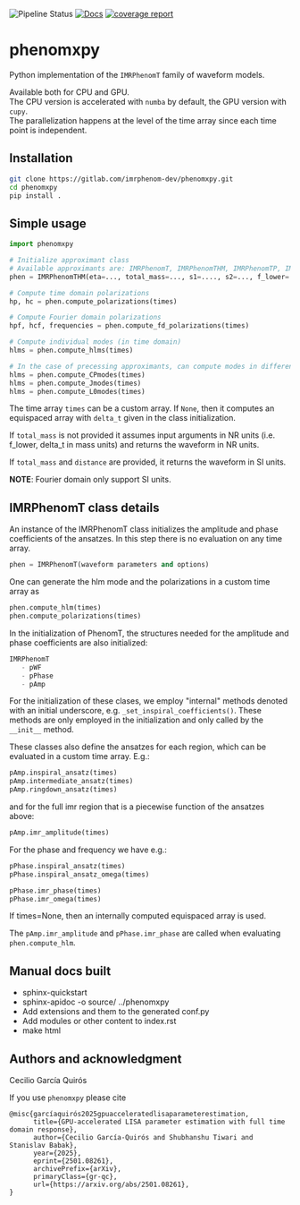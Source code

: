 ![Pipeline Status](https://gitlab.com/imrphenom-dev/phenomxpy/badges/main/pipeline.svg)
[![Docs](https://img.shields.io/badge/docs-online-brightgreen)](https://phenomxpy.readthedocs.io/en/latest/)
[![coverage report](https://gitlab.com/imrphenom-dev/private/phenomxpy-private/badges/release-qc-phent/coverage.svg)](https://gitlab.com/imrphenom-dev/private/phenomxpy-private/-/commits/release-qc-phent)


# phenomxpy
Python implementation of the `IMRPhenomT` family of waveform models.

Available both for CPU and GPU. <br/>The CPU version is accelerated with `numba` by default, the GPU version with `cupy`. <br/>The parallelization happens at the level of the time array since each time point is independent.

## Installation

```bash
git clone https://gitlab.com/imrphenom-dev/phenomxpy.git
cd phenomxpy
pip install .
```

## Simple usage

```python
import phenomxpy

# Initialize approximant class
# Available approximants are: IMRPhenomT, IMRPhenomTHM, IMRPhenomTP, IMRPhenomTPHM
phen = IMRPhenomTHM(eta=..., total_mass=..., s1=...., s2=..., f_lower=..., option1=..., option2=...)

# Compute time domain polarizations
hp, hc = phen.compute_polarizations(times)

# Compute Fourier domain polarizations
hpf, hcf, frequencies = phen.compute_fd_polarizations(times)

# Compute individual modes (in time domain)
hlms = phen.compute_hlms(times)

# In the case of precessing approximants, can compute modes in different frames
hlms = phen.compute_CPmodes(times)
hlms = phen.compute_Jmodes(times)
hlms = phen.compute_L0modes(times)
```
The time array `times` can be a custom array. If `None`, then it computes an equispaced array with `delta_t` given in the class initialization.

If `total_mass` is not provided it assumes input arguments in NR units (i.e. f_lower, delta_t in mass units) and returns the waveform in NR units.

If `total_mass` and `distance` are provided, it returns the waveform in SI units.

**NOTE**: Fourier domain only support SI units.

## IMRPhenomT class details

An instance of the IMRPhenomT class initializes the amplitude and phase coefficients of the ansatzes. In this step there is no evaluation on any time array.

```python
phen = IMRPhenomT(waveform parameters and options)
```

One can generate the hlm mode and the polarizations in a custom time array as

```python
phen.compute_hlm(times)
phen.compute_polarizations(times)
```

In the initialization of PhenomT, the structures needed for the amplitude and phase coefficients are also initialized:

```python
IMRPhenomT
   - pWF
   - pPhase
   - pAmp
```

For the initialization of these clases, we employ "internal" methods denoted with an initial underscore, e.g. `_set_inspiral_coefficients()`. These methods are only employed in the initialization and only called by the `__init__` method.

These classes also define the ansatzes for each region, which can be evaluated in a custom time array. E.g.:
```python
pAmp.inspiral_ansatz(times)
pAmp.intermediate_ansatz(times)
pAmp.ringdown_ansatz(times)
```
and for the full imr region that is a piecewise function of the ansatzes above:
```python
pAmp.imr_amplitude(times)
```
For the phase and frequency we have e.g.:
```python
pPhase.inspiral_ansatz(times)
pPhase.inspiral_ansatz_omega(times)

pPhase.imr_phase(times)
pPhase.imr_omega(times)
```
If times=None, then an internally computed equispaced array is used.

The `pAmp.imr_amplitude` and `pPhase.imr_phase` are called when evaluating `phen.compute_hlm`.

## Manual docs built
 - sphinx-quickstart
 - sphinx-apidoc -o source/ ../phenomxpy
 - Add extensions and them to the generated conf.py
 - Add modules or other content to index.rst
 - make html

## Authors and acknowledgment
Cecilio García Quirós

If you use `phenomxpy` please cite

```
@misc{garcíaquirós2025gpuacceleratedlisaparameterestimation,
      title={GPU-accelerated LISA parameter estimation with full time domain response}, 
      author={Cecilio García-Quirós and Shubhanshu Tiwari and Stanislav Babak},
      year={2025},
      eprint={2501.08261},
      archivePrefix={arXiv},
      primaryClass={gr-qc},
      url={https://arxiv.org/abs/2501.08261}, 
}
```